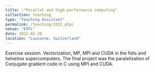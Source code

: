 ```yaml
---
title: :"Parallel and high-performance computing"
collection: teaching
type: "Teaching Assistant"
permalink: /teaching/2022_phpc
venue: "EPFL"
date: 2022-02-20
location: "Lausanne, Switzerland"
---
```


Exercise session. Vectorization, MP, MPI and CUDA in the fidis and helvetios supercomputers. The final project was the paralelization of Conjugate gradient code in C using MPI and CUDA.
